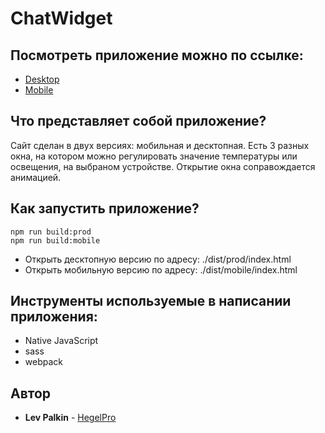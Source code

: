 # ChatWidget

## Посмотреть приложение можно по ссылке:
* [Desktop](http://93.171.10.54:8080/yandex/desktop/)
* [Mobile](http://93.171.10.54:8080/yandex/mobile/)

## Что представляет собой приложение?
Сайт сделан в двух версиях: мобильная и десктопная. Есть 3 разных окна, на котором можно регулировать значение температуры или освещения, на выбраном устройстве. Открытие окна соправождается анимацией. 

## Как запустить приложение?
```
npm run build:prod
npm run build:mobile
```
* Открыть десктопную версию по адресу: ./dist/prod/index.html
* Открыть мобильную версию по адресу: ./dist/mobile/index.html

## Инструменты используемые в написании приложения:
* Native JavaScript
* sass
* webpack

## Автор
* **Lev Palkin** - [HegelPro](https://github.com/HegelPro)
